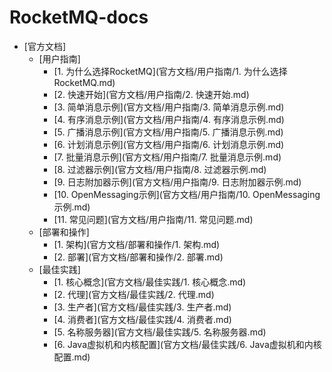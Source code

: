 # RocketMQ-docs

- [官方文档]
	- [用户指南]
		- [1. 为什么选择RocketMQ](官方文档/用户指南/1. 为什么选择RocketMQ.md)
		- [2. 快速开始](官方文档/用户指南/2. 快速开始.md)
		- [3. 简单消息示例](官方文档/用户指南/3. 简单消息示例.md)
		- [4. 有序消息示例](官方文档/用户指南/4. 有序消息示例.md)
		- [5. 广播消息示例](官方文档/用户指南/5. 广播消息示例.md)
		- [6. 计划消息示例](官方文档/用户指南/6. 计划消息示例.md)
		- [7. 批量消息示例](官方文档/用户指南/7. 批量消息示例.md)
		- [8. 过滤器示例](官方文档/用户指南/8. 过滤器示例.md)
		- [9. 日志附加器示例](官方文档/用户指南/9. 日志附加器示例.md)
		- [10. OpenMessaging示例](官方文档/用户指南/10. OpenMessaging示例.md)
		- [11. 常见问题](官方文档/用户指南/11. 常见问题.md)
	- [部署和操作]
		- [1. 架构](官方文档/部署和操作/1. 架构.md)
		- [2. 部署](官方文档/部署和操作/2. 部署.md)
	- [最佳实践]
		- [1. 核心概念](官方文档/最佳实践/1. 核心概念.md)
		- [2. 代理](官方文档/最佳实践/2. 代理.md)
		- [3. 生产者](官方文档/最佳实践/3. 生产者.md)
		- [4. 消费者](官方文档/最佳实践/4. 消费者.md)
		- [5. 名称服务器](官方文档/最佳实践/5. 名称服务器.md)
		- [6. Java虚拟机和内核配置](官方文档/最佳实践/6. Java虚拟机和内核配置.md)